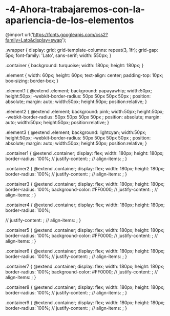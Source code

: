 # -4-Ahora-trabajaremos-con-la-apariencia-de-los-elementos

@import url('https://fonts.googleapis.com/css2?family=Lato&display=swap');

.wrapper {
  display: grid;
  grid-template-columns: repeat(3, 1fr);
  grid-gap: 5px;
  font-family: 'Lato', sans-serif;
  width: 550px;
}

.container {
  background: turquoise;
  width: 180px;
  height: 180px;
}

.element {
  width: 60px;
  height: 60px;
  text-align: center;
  padding-top: 10px;
  box-sizing: border-box;
}

.element1 {
  @extend .element;
  background: papayawhip;
  width:50px;
   height:50px;
  -webkit-border-radius: 50px 50px 50px 50px ;
    position: absolute;
  margin: auto;
   width:50px;
    height:50px;
    position:relative;
}

.element2 {
  @extend .element;
  background: pink;
  width:50px;
   height:50px;
  -webkit-border-radius: 50px 50px 50px 50px ;
    position: absolute;
  margin: auto;
   width:50px;
    height:50px;
    position:relative;
}

.element3 {
  @extend .element;
  background: lightcyan;
  width:50px;
   height:50px;
  -webkit-border-radius: 50px 50px 50px 50px ;
    position: absolute;
  margin: auto;
   width:50px;
    height:50px;
    position:relative;
}

.container1 {
  @extend .container;
  display: flex;
  width: 180px;
  height: 180px;
  border-radius: 100%;
  // justify-content: ;
  // align-items: ;
}

.container2 {
  @extend .container;
  display: flex;
  width: 180px;
  height: 180px;
  border-radius: 100%;
  // justify-content: ;
  // align-items: ;
}

.container3 {
  @extend .container;
  display: flex;
  width: 180px;
  height: 180px;
  border-radius: 100%;
  background-color: #FF0000;
  // justify-content: ;
  // align-items: ;
}

.container4 {
  @extend .container;
  display: flex;
  width: 180px;
  height: 180px;
  border-radius: 100%;
  
  // justify-content: ;
  // align-items: ;
}

.container5 {
  @extend .container;
  display: flex;
  width: 180px;
  height: 180px;
  border-radius: 100%;
  background-color: #FF0000;
  // justify-content: ;
  // align-items: ;
}

.container6 {
  @extend .container;
  display: flex;
  width: 180px;
  height: 180px;
  border-radius: 100%;
  // justify-content: ;
  // align-items: ;
}

.container7 {
  @extend .container;
  display: flex;
  width: 180px;
  height: 180px;
  border-radius: 100%;
  background-color: #FF0000;
  // justify-content: ;
  // align-items: ;
}

.container8 {
  @extend .container;
  display: flex;
  width: 180px;
  height: 180px;
  border-radius: 100%;
  // justify-content: ;
  // align-items: ;
}

.container9 {
  @extend .container;
  display: flex;
  width: 180px;
  height: 180px;
  border-radius: 100%;
  // justify-content: ;
  // align-items: ;
}
